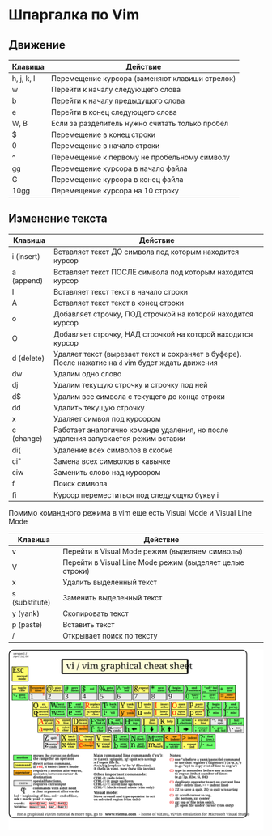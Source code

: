 # Шпаргалка по Vim

## Движение

| Клавиша | Действие |
|----|---|
| h, j, k, l | Перемещение курсора (заменяют клавиши стрелок) |
| w | Перейти к началу следующего слова |
| b | Перейти к началу предыдущого слова |
| e | Перейти в конец следующего слова |
| W, B | Если за разделитель нужно считать только пробел |
| $ | Перемещение в конец строки |
| 0 | Перемещение в начало строки |
| ^ | Перемещение к первому не пробельному символу |
| gg | Перемещение курсора в начало файла |
| G | Перемещение курсора в конец файла |
| 10gg | Перемещение курсора на 10 строку |

## Изменение текста

| Клавиша | Действие |
|----|---|
| i (insert) | Вставляет текст ДО символа под которым находится курсор |
| a (append) | Вставляет текст ПОСЛЕ символа под которым находится курсор |
| I | Вставляет текст текст в начало строки |
| A | Вставляет текст текст в конец строки |
| o | Добавляет строчку, ПОД строчкой на которой находится курсор |
| O | Добавляет строчку, НАД строчкой на которой находится курсор |
| d (delete) | Удаляет текст (вырезает текст и сохраняет в буфере). После нажатие на `d` vim будет ждать движения |
| dw | Удалим одно слово |
| dj | Удалим текущую строчку и строчку под ней |
| d$ | Удалим все символа с текущего до конца строки |
| dd | Удалить текущую строчку |
| x | Удаляет символ под курсором |
| с (change) | Работает аналогично команде удаления, но после удаления запускается режим вставки |
| di( | Удаление всех символов в скобке |
| сi" | Замена всех символов в кавычке |
| сiw | Заменить слово над курсором |
| f | Поиск символа |
| fi | Курсор переместиться под следующую букву i |

Помимо командного режима в vim еще есть Visual Mode и Visual Line Mode

| Клавиша | Действие |
|----|---|
| v | Перейти в Visual Mode режим (выделяем символы) |
| V | Перейти в Visual Line Mode режим (выделяет целые строки) |
| x | Удалить выделенный текст |
| s (substitute) | Заменить выделенный текст |
| y (yank) | Скопировать текст |
| p (paste) | Вставить текст |
| / | Открывает поиск по тексту |

![vim.tutorial](vim.tutorial.svg)